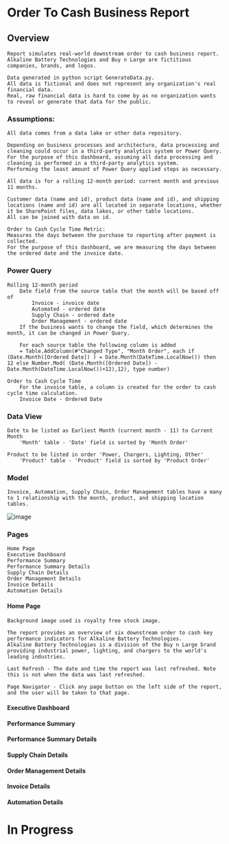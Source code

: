 # Order To Cash Business Report



## Overview

    Report simulates real-world downstream order to cash business report.  
    Alkaline Battery Technologies and Buy n Large are fictitious companies, brands, and logos.

    Data generated in python script GenerateData.py.  
    All data is fictional and does not represent any organization's real financial data. 
    Real, raw financial data is hard to come by as no organization wants to reveal or generate that data for the public.

### Assumptions:
    All data comes from a data lake or other data repository.
        
    Depending on business processes and architecture, data processing and cleaning could occur in a third-party analytics system or Power Query.
    For the purpose of this dashboard, assuming all data processing and cleaning is performed in a third-party analytics system.
    Performing the least amount of Power Query applied steps as necessary.

    All data is for a rolling 12-month period: current month and previous 11 months.

    Customer data (name and id), product data (name and id), and shipping locations (name and id) are all located in separate locations, whether it be SharePoint files, data lakes, or other table locations. 
    All can be joined with data on id. 

    Order to Cash Cycle Time Metric:
    Measures the days between the purchase to reporting after payment is collected. 
    For the purpose of this dashboard, we are measuring the days between the ordered date and the invoice date.

### Power Query

    Rolling 12-month period
        Date field from the source table that the month will be based off of
            Invoice - invoice date
            Automated - ordered date
            Supply Chain - ordered date
            Order Management - ordered date
        If the business wants to change the field, which determines the month, it can be changed in Power Query.

        For each source table the following column is added
        = Table.AddColumn(#"Changed Type", "Month Order", each if (Date.Month([Ordered Date]) ) = Date.Month(DateTime.LocalNow()) then 12 else Number.Mod( (Date.Month([Ordered Date]) - Date.Month(DateTime.LocalNow())+12),12), type number)

    Order to Cash Cycle Time
        For the invoice table, a column is created for the order to cash cycle time calculation.
        Invoice Date - Ordered Date

### Data View

    Date to be listed as Earliest Month (current month - 11) to Current Month
        'Month' table - 'Date' field is sorted by 'Month Order'

    Product to be listed in order 'Power, Chargers, Lighting, Other'
        'Product' table - 'Product' field is sorted by 'Product Order'

### Model

    Invoice, Automation, Supply Chain, Order Management tables have a many to 1 relationship with the month, product, and shipping location tables.

![image](https://github.com/pngu-pngu/Order-To-Cash-Business-Report/assets/118928534/fb744046-8ddf-4d77-a7a8-ea5e09b58f4b)


### Pages
    Home Page 
    Executive Dashboard 
    Performance Summary 
    Performance Summary Details 
    Supply Chain Details 
    Order Management Details 
    Invoice Details 
    Automation Details 

  #### Home Page

    Background image used is royalty free stock image.
    
    The report provides an overview of six downstream order to cash key performance indicators for Alkaline Battery Technologies.
    Alkaline Battery Technologies is a division of the Buy n Large brand providing industrial power, lighting, and chargers to the world's leading industries.

    Last Refresh - The date and time the report was last refreshed. Note this is not when the data was last refreshed.

    Page Navigator - Click any page button on the left side of the report, and the user will be taken to that page.
  #### Executive Dashboard 
  #### Performance Summary 
  #### Performance Summary Details 
  #### Supply Chain Details 
  #### Order Management Details 
  #### Invoice Details 
  #### Automation Details 

  # In Progress

      
  
